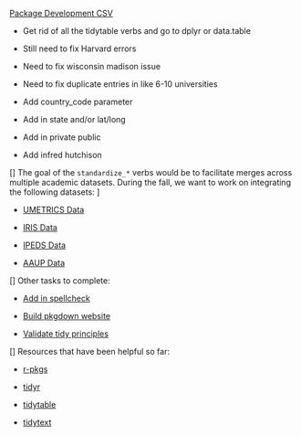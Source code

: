 
[Package Development CSV](https://docs.google.com/spreadsheets/d/1zhqUYRuQg97WCycyfMiNmMpr00Ke_bZ9G2BYpl3PYTw/edit#gid=1497511867)

- Get rid of all the tidytable verbs and go to dplyr or data.table 

- Still need to fix Harvard errors 

- Need to fix wisconsin madison issue

- Need to fix duplicate entries in like 6-10 universities 

- Add country_code parameter 

- Add in state and/or lat/long

- Add in private public 

- Add infred hutchison

[] The goal of the `standardize_*` verbs would be to facilitate merges across multiple academic datasets. During the fall, we want to work on integrating the following datasets: ]

- [UMETRICS Data](https://www.census.gov/programs-surveys/ces/data/restricted-use-data/umetrics-data.html)

- [IRIS Data](https://iris.isr.umich.edu/research-data/access/)

- [IPEDS Data](https://nces.ed.gov/ipeds/find-your-college)

- [AAUP Data](https://www.aaup.org/2020-21-faculty-compensation-survey-results)

[] Other tasks to complete: 

- [Add in spellcheck](https://cran.r-project.org/web/packages/hunspell/vignettes/intro.html)

- [Build pkgdown website](https://pkgdown.r-lib.org/)

- [Validate tidy principles](https://principles.tidyverse.org/structure.html)

[] Resources that have been helpful so far: 

- [r-pkgs](https://r-pkgs.org/index.html)

- [tidyr](https://github.com/tidyverse/tidyr/tree/v1.1.2/data-raw)

- [tidytable](https://github.com/markfairbanks/tidytable/blob/main/R/filter.R)

- [tidytext](https://github.com/juliasilge/tidytext/blob/master/R/dictionary_tidiers.R)
